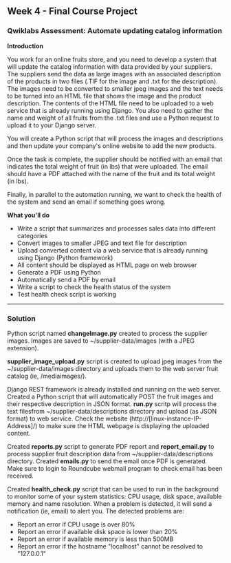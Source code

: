 ## Week 4 - Final Course Project 

### Qwiklabs Assessment: Automate updating catalog information


**Introduction**

You work for an online fruits store, and you need to develop a system that will update the catalog information with data provided by your suppliers. The suppliers send the data as large images with an associated description of the products in two files (.TIF for the image and .txt for the description). The images need to be converted to smaller jpeg images and the text needs to be turned into an HTML file that shows the image and the product description. The contents of the HTML file need to be uploaded to a web service that is already running using Django. You also need to gather the name and weight of all fruits from the .txt files and use a Python request to upload it to your Django server.

You will create a Python script that will process the images and descriptions and then update your company's online website to add the new products.

Once the task is complete, the supplier should be notified with an email that indicates the total weight of fruit (in lbs) that were uploaded. The email should have a PDF attached with the name of the fruit and its total weight (in lbs).

Finally, in parallel to the automation running, we want to check the health of the system and send an email if something goes wrong.

**What you'll do**

- Write a script that summarizes and processes sales data into different categories
- Convert images to smaller JPEG and text file for description
- Upload converted content via a web service that is already running using Django (Python framework)
- All content should be displayed as HTML page on web browser
- Generate a PDF using Python
- Automatically send a PDF by email
- Write a script to check the health status of the system
- Test health check script is working

---

### Solution

Python script named **changeImage.py** created to process the supplier images. Images are saved to ~/supplier-data/images (with a JPEG extension).

**supplier_image_upload.py** script is created to upload jpeg images from the ~/supplier-data/images directory and uploads them to the web server fruit catalog (ie, /mediaimages/).

Django REST framework is already installed and running on the web server. Created a Python script that will automatically POST the fruit images and their respective description in JSON format. **run.py** scritp will process the text filesfrom ~/supplier-data/descriptions directory and upload (as JSON format) to web service. Check the website (http://[linux-instance-IP-Address]/) to make sure the HTML webpage is displaying the uploaded content.

Created **reports.py** script to generate PDF report and **report_email.py** to process supplier fruit description data from ~/supplier-data/descriptions directory. Created **emails.py** to send the email once PDF is generated. Make sure to login to Roundcube webmail program to check email has been received. 

Created **health_check.py** script that can be used to run in the background to monitor some of your system statistics: CPU usage, disk space, available memory and name resolution. When a problem is detected, it will send a notification (ie, email) to alert you. The detected problems are:
- Report an error if CPU usage is over 80%
- Report an error if available disk space is lower than 20%
- Report an error if available memory is less than 500MB
- Report an error if the hostname "localhost" cannot be resolved to "127.0.0.1"


